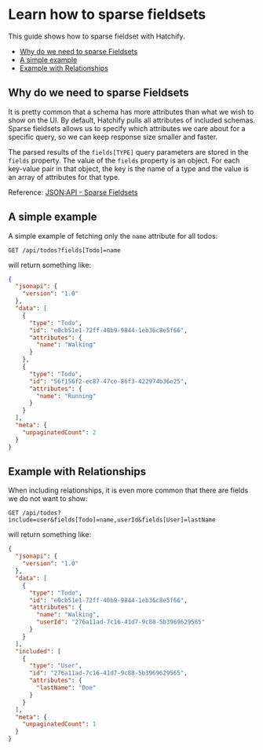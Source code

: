 # Learn how to sparse fieldsets

This guide shows how to sparse fieldset with Hatchify.

- [Why do we need to sparse Fieldsets](#why-do-we-need-to-sparse-fieldsets)
- [A simple example](#a-simple-example)
- [Example with Relationships](#example-with-relationships)

## Why do we need to sparse Fieldsets

It is pretty common that a schema has more attributes than what we wish to show on the UI. By default, Hatchify pulls all attributes of included schemas. Sparse fieldsets allows us to specify which attributes we care about for a specific query, so we can keep response size smaller and faster.

The parsed results of the `fields[TYPE]` query parameters are stored in the `fields` property. The value of the `fields` property is an object. For each key-value pair in that object, the key is the name of a type and the value is an array of attributes for that type.

Reference: [JSON:API - Sparse Fieldsets](https://jsonapi.org/format/#fetching-sparse-fieldsets)

## A simple example

A simple example of fetching only the `name` attribute for all todos:

```curl
GET /api/todos?fields[Todo]=name
```

will return something like:

```json
{
  "jsonapi": {
    "version": "1.0"
  },
  "data": [
    {
      "type": "Todo",
      "id": "e0cb51e1-72ff-40b9-9844-1eb36c8e5f66",
      "attributes": {
        "name": "Walking"
      }
    },
    {
      "type": "Todo",
      "id": "56f156f2-ec87-47ce-86f3-422974b36e25",
      "attributes": {
        "name": "Running"
      }
    }
  ],
  "meta": {
    "unpaginatedCount": 2
  }
}
```

## Example with Relationships

When including relationships, it is even more common that there are fields we do not want to show:

```curl
GET /api/todos?include=user&fields[Todo]=name,userId&fields[User]=lastName
```

will return something like:

```json
{
  "jsonapi": {
    "version": "1.0"
  },
  "data": [
    {
      "type": "Todo",
      "id": "e0cb51e1-72ff-40b9-9844-1eb36c8e5f66",
      "attributes": {
        "name": "Walking",
        "userId": "276a11ad-7c16-41d7-9c88-5b3969629565"
      }
    }
  ],
  "included": [
    {
      "type": "User",
      "id": "276a11ad-7c16-41d7-9c88-5b3969629565",
      "attributes": {
        "lastName": "Doe"
      }
    }
  ],
  "meta": {
    "unpaginatedCount": 1
  }
}
```
